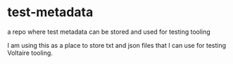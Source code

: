 # test-metadata
a repo where test metadata can be stored and used for testing tooling 

I am using this as a place to store txt and json files that I can use for testing Voltaire tooling.
